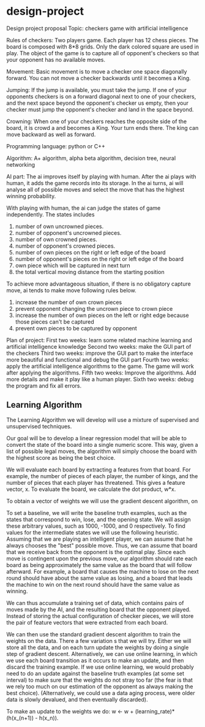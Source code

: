 # design-project
Design project proposal
Topic: checkers game with artificial intelligence



Rules of checkers: Two players game. Each player has 12 chess pieces. The board is composed with 8*8 grids. Only the dark colored square
are used in play. The object of the game is to capture all of opponent's checkers so that your opponent has no available moves.

Movement: Basic movement is to move a checker one space diagonally forward. You can not move a checker backwards until it becomes a King.

Jumping: If the jump is available, you must take the jump. If one of your opponents checkers is on a forward diagonal next to one of your
checkers, and the next space beyond the opponent's checker us empty, then your checker must jump the opponent's checker and land in the
space beyond.

Crowning: When one of your checkers reaches the opposite side of the board, it is crowd a and becomes a King. Your turn ends there. The
king can move backward as well as forward.

Programming language: python or C++

Algorithm: A+ algorithm, alpha beta algorithm, decision tree, neural networking

AI part: The ai improves itself by playing with human. After the ai plays with human, it adds the game records into its storage. In the ai turns, ai will analyse all of possible moves and select the move that has the highest winning probability.

With playing with human, the ai can judge the states of game independently. The states includes
1. number of own uncrowned pieces.
2. number of opponent's uncrowned pieces.
3. number of own crowned pieces.
4. number of opponent's crowned pieces.
5. number of own pieces on the right or left edge of the board
6. number of opponent's pieces on the right or left edge of the board
7. own piece which will be captured in next turn
8. the total vertical moving distance from the starting position

To achieve more advantageous situation, if there is no obligatory capture move, ai tends to make move following rules below.
1. increase the number of own crown pieces
2. prevent opponent changing the uncrown piece to crown piece
3. increase the number of own pieces on the left or right edge because those pieces can't be captured
4. prevent own pieces to be captured by opponent






Plan of project:
First two weeks: learn some related machine learning and artificial intelligence knowledge
Second two weeks: make the GUI part of the checkers
Third two weeks: improve the GUI part to make the interface more beautiful and functional and debug the GUI part
Fourth two weeks: apply the artificial intelligence algorithms to the game. The game will work after applying the algorithms.
Fifth two weeks: Improve the algorithms. Add more details and make it play like a human player.
Sixth two weeks: debug the program and fix all errors.

## Learning Algorithm

The Learning Algorithm we will develop will use a mixture of supervised and unsupervised techniques.

Our goal will be to develop a linear regression model that will be able to convert the state of the board into a single numeric score. This way, given a list of possible legal moves, the algorithm will simply choose the board with the highest score as being the best choice.

We will evaluate each board by extracting a features from that board. For example, the number of pieces of each player, the number of kings, and the number of pieces that each player has threatened. This gives a feature vector, x. To evaluate the board, we calculate the dot product, w*x.

To obtain a vector of weights we will use the gradient descent algorithm, on

To set a baseline, we will write the baseline truth examples, such as the states that correspond to win, lose, and the opening state. We will assign these arbitrary values, such as 1000, -1000, and 0 respectively. To find values for the intermediate states we will use the following heuristic. Assuming that we are playing an intelligent player, we can assume that he always chooses the "best" possible move. Thus, we can assume that board that we receive back from the opponent is the optimal play. Since each move is contingent upon the previous move, our algorithm should rate each board as being approximately the same value as the board that will follow afterward. For example, a board that causes the machine to lose on the next round should have about the same value as losing, and a board that leads the machine to win on the next round should have the same value as winning.

We can thus accumulate a training set of data, which contains pairs of moves made by the AI, and the resulting board that the opponent played. Instead of storing the actual configuration of checker pieces, we will store the pair of feature vectors that were extracted from each board.

We can then use the standard gradient descent algorithm to train the weights on the data. There a few variation s that we will try. Either we will store all the data, and on each turn update the weights by doing a single step of gradient descent. Alternatively, we can use online learning, in which we use each board transition as it occurs to make an update, and then discard the training example. If we use online learning, we would probably need to do an update against the baseline truth examples (at some set interval) to make sure that the weights do not stray too far (the fear is that we rely too much on our estimation of the opponent as always making the best choice). (Alternatively, we could use a data aging process, were older data is slowly devalued, and then eventually discarded).

To make an update to the weights we do: w <- w + (learning_rate)* (h(x_(n+1)) - h(x_n)).
